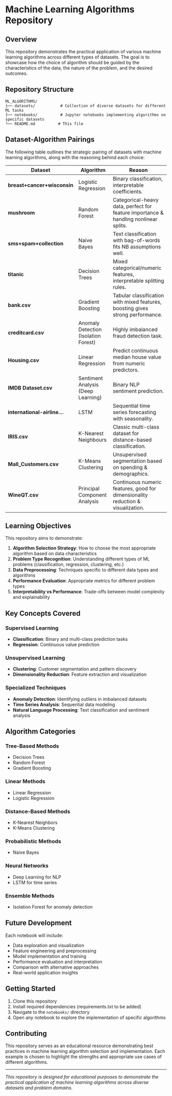 # Machine Learning Algorithms Repository

## Overview

This repository demonstrates the practical application of various machine learning algorithms across different types of datasets. The goal is to showcase how the choice of algorithm should be guided by the characteristics of the data, the nature of the problem, and the desired outcomes.

## Repository Structure

```
ML_ALGORITHMS/
├── datasets/           # Collection of diverse datasets for different ML tasks
├── notebooks/          # Jupyter notebooks implementing algorithms on specific datasets
└── README.md          # This file
```

## Dataset-Algorithm Pairings

The following table outlines the strategic pairing of datasets with machine learning algorithms, along with the reasoning behind each choice:

| Dataset                     | Algorithm                            | Reason                                                                              |
| --------------------------- | ------------------------------------ | ----------------------------------------------------------------------------------- |
| **breast+cancer+wisconsin** | Logistic Regression                  | Binary classification, interpretable coefficients.                                  |
| **mushroom**                | Random Forest                        | Categorical-heavy data, perfect for feature importance & handling nonlinear splits. |
| **sms+spam+collection**     | Naive Bayes                          | Text classification with bag-of-words fits NB assumptions well.                     |
| **titanic**                 | Decision Trees                       | Mixed categorical/numeric features, interpretable splitting rules.                  |
| **bank.csv**                | Gradient Boosting                    | Tabular classification with mixed features, boosting gives strong performance.      |
| **creditcard.csv**          | Anomaly Detection (Isolation Forest) | Highly imbalanced fraud detection task.                                             |
| **Housing.csv**             | Linear Regression                    | Predict continuous median house value from numeric predictors.                      |
| **IMDB Dataset.csv**        | Sentiment Analysis (Deep Learning)   | Binary NLP sentiment prediction.                                                    |
| **international-airline…**  | LSTM                                 | Sequential time series forecasting with seasonality.                                |
| **IRIS.csv**                | K-Nearest Neighbours                 | Classic multi-class dataset for distance-based classification.                      |
| **Mall_Customers.csv**      | K-Means Clustering                   | Unsupervised segmentation based on spending & demographics.                         |
| **WineQT.csv**              | Principal Component Analysis         | Continuous numeric features, good for dimensionality reduction & visualization.     |

## Learning Objectives

This repository aims to demonstrate:

1. **Algorithm Selection Strategy**: How to choose the most appropriate algorithm based on data characteristics
2. **Problem Type Recognition**: Understanding different types of ML problems (classification, regression, clustering, etc.)
3. **Data Preprocessing**: Techniques specific to different data types and algorithms
4. **Performance Evaluation**: Appropriate metrics for different problem types
5. **Interpretability vs Performance**: Trade-offs between model complexity and explainability

## Key Concepts Covered

### Supervised Learning
- **Classification**: Binary and multi-class prediction tasks
- **Regression**: Continuous value prediction

### Unsupervised Learning
- **Clustering**: Customer segmentation and pattern discovery
- **Dimensionality Reduction**: Feature extraction and visualization

### Specialized Techniques
- **Anomaly Detection**: Identifying outliers in imbalanced datasets
- **Time Series Analysis**: Sequential data modeling
- **Natural Language Processing**: Text classification and sentiment analysis

## Algorithm Categories

### Tree-Based Methods
- Decision Trees
- Random Forest
- Gradient Boosting

### Linear Methods
- Linear Regression
- Logistic Regression

### Distance-Based Methods
- K-Nearest Neighbors
- K-Means Clustering

### Probabilistic Methods
- Naive Bayes

### Neural Networks
- Deep Learning for NLP
- LSTM for time series

### Ensemble Methods
- Isolation Forest for anomaly detection

## Future Development

Each notebook will include:
- Data exploration and visualization
- Feature engineering and preprocessing
- Model implementation and training
- Performance evaluation and interpretation
- Comparison with alternative approaches
- Real-world application insights

## Getting Started

1. Clone this repository
2. Install required dependencies (requirements.txt to be added)
3. Navigate to the `notebooks/` directory
4. Open any notebook to explore the implementation of specific algorithms

## Contributing

This repository serves as an educational resource demonstrating best practices in machine learning algorithm selection and implementation. Each example is chosen to highlight the strengths and appropriate use cases of different algorithms.

---

*This repository is designed for educational purposes to demonstrate the practical application of machine learning algorithms across diverse datasets and problem domains.*
